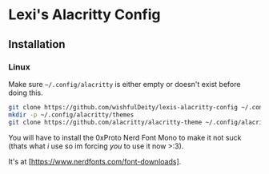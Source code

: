 # Lexi's Alacritty Config
## Installation
### Linux
Make sure `~/.config/alacritty` is either empty or doesn't exist before doing this.

```bash
git clone https://github.com/wishfulDeity/lexis-alacritty-config ~/.config/alacritty
mkdir -p ~/.config/alacritty/themes
git clone https://github.com/alacritty/alacritty-theme ~/.config/alacritty/themes
```

You will have to install the 0xProto Nerd Font Mono to make it not suck (thats what _i_ use so im forcing _you_ to use it now >:3).

It's at [https://www.nerdfonts.com/font-downloads].
